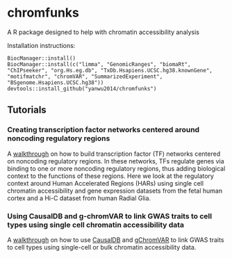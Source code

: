 # chromfunks
A R package designed to help with chromatin accessibility analysis

Installation instructions:

```
BiocManager::install()
BiocManager::install(c("limma", "GenomicRanges", "biomaRt", "ChIPseeker", "org.Hs.eg.db", "TxDb.Hsapiens.UCSC.hg38.knownGene", "motifmatchr", "chromVAR", "SummarizedExperiment", 
"BSgenome.Hsapiens.UCSC.hg38"))
devtools::install_github("yanwu2014/chromfunks")
```

## Tutorials

### Creating transcription factor networks centered around noncoding regulatory regions ####
A [walkthrough](https://yanwu2014.github.io/chromfunks/Tutorials/TF_networks_example.html) on how to build transcription factor (TF) networks centered on noncoding regulatory regions. In these networks, TFs regulate genes via binding to one or more noncoding regulatory regions, thus adding biological context to the functions of these regions. Here we look at the regulatory context around Human Accelerated Regions (HARs) using single cell chromatin accessibility and gene expression datasets from the fetal human cortex and a Hi-C dataset from human Radial Glia.


### Using CausalDB and g-chromVAR to link GWAS traits to cell types using single cell chromatin accessibility data
A [walkthrough](https://yanwu2014.github.io/chromfunks/Tutorials/gChromVAR_example.html) on how to use [CausalDB](http://mulinlab.org/causaldb/index.html) and [gChromVAR](https://github.com/caleblareau/gchromVAR) to link GWAS traits to cell types using single-cell or bulk chromatin accessibility data.
